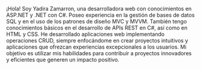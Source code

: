 ¡Hola! Soy Yadira Zamarron, una desarrolladora web con conocimientos en ASP.NET y .NET con C#.
Poseo experiencia en la gestión de bases de datos SQL y en el uso de los patrones de diseño MVC y MVVM. 
También tengo conocimientos básicos en el desarrollo de APIs REST en C#, así como en HTML y CSS. He desarrollado aplicaciones web implementando operaciones CRUD, 
siempre enfocándome en crear proyectos intuitivos y aplicaciones que ofrezcan experiencias excepcionales a los usuarios. 
Mi objetivo es utilizar mis habilidades para contribuir a proyectos innovadores y eficientes que generen un impacto positivo.
